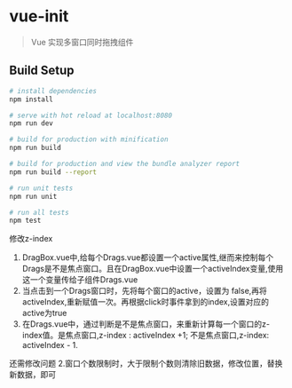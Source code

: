 # vue-init

> Vue 实现多窗口同时拖拽组件

## Build Setup

``` bash
# install dependencies
npm install

# serve with hot reload at localhost:8080
npm run dev

# build for production with minification
npm run build

# build for production and view the bundle analyzer report
npm run build --report

# run unit tests
npm run unit

# run all tests
npm test
```

修改z-index

1. DragBox.vue中,给每个Drags.vue都设置一个active属性,继而来控制每个Drags是不是焦点窗口。且在DragBox.vue中设置一个activeIndex变量,使用这一个变量传给子组件Drags.vue
2. 当点击到一个Drags窗口时，先将每个窗口的active，设置为 false,再将activeIndex,重新赋值一次。再根据click时事件拿到的index,设置对应的active为true
2. 在Drags.vue中，通过判断是不是焦点窗口，来重新计算每一个窗口的z-index值。是焦点窗口,z-index : activeIndex +1; 不是焦点窗口,z-index: activeIndex - 1.

还需修改问题
2.窗口个数限制时，大于限制个数则清除旧数据，修改位置，替换新数据，即可
